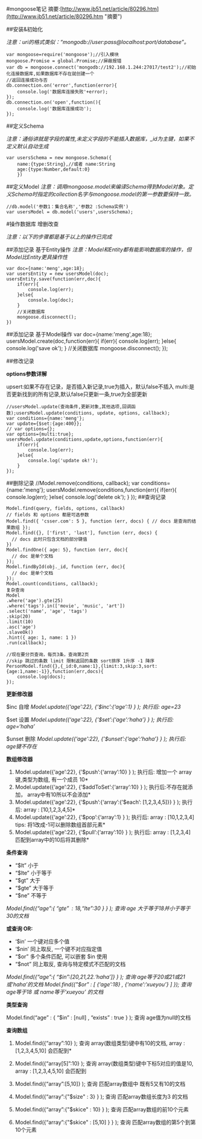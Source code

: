 #mongoose笔记
摘要:[http://www.jb51.net/article/80296.htm](http://www.jb51.net/article/80296.htm "摘要")

##安装&初始化

*注意：uri的格式类似：“mongodb://user:pass@localhost:port/database”。*

	var mongoose=require('mongoose');//引入模块
	mongoose.Promise = global.Promise;//屏蔽报错
	var db = mongoose.connect('mongodb://192.168.1.244:27017/test2');//初始化连接数据库,如果数据库不存在就创建一个
	//返回连接成功与否
	db.connection.on('error',function(error){
	    console.log('数据库连接失败'+error);
	});
	db.connection.on('open',function(){
	    console.log('数据库连接成功');
	});
##定义Schema

*注意：通俗讲就是字段的属性,未定义字段的不能插入数据库，_id为主键，如果不定义默认自动生成*

	var usersSchema = new mongoose.Schema({
		name:{type:String},//或者 name:String
		age:{type:Number,default:0}
		})
##定义Model
*注意：调用mongoose.model来编译Schema得到Model对象。定义Schema时指定的collection名字与mongoose.model的第一参数要保持一致。*
    
    //db.model('参数1：集合名称','参数2 :Schema实例')
	var usersModel = db.model('users',usersSchema);
#操作数据库 增删改查

*注意：以下的步骤都是基于以上的操作已完成*

##添加记录 基于Entity操作
*注意：Model和Entity都有能影响数据库的操作，但Model比Entity更具操作性*

    var doc={name:'meng',age:18};
	var usersEntity = new usersModel(doc);
	usersEntity.save(function(err,doc){
	    if(err){
	        console.log(err);
	    }else{
	        console.log(doc);
	    }
        //关闭数据库
        mongoose.disconnect();
	})
	
##添加记录 基于Model操作
    var doc={name:'meng',age:18};
    usersModel.create(doc,function(err){
        if(err){
            console.log(err);
        }else{
            console.log('save ok');
        }
        //关闭数据库
        mongoose.disconnect();
    });

##修改记录

**options参数详解**

upsert:如果不存在记录，是否插入新记录,true为插入，默认false不插入
multi:是否更新找到的所有记录,默认false只更新一条,true为全部更新


    //usersModel.update(查询条件,更新对象,其他选项,回调函数);usersModel.update(conditions, update, options, callback);
    var conditions={name:'meng'};
    var update={$set:{age:400}};
    // var options={};
    var options={multi:true};
    usersModel.update(conditions,update,options,function(err){
        if(err){
            console.log(err);
        }else{
            console.log('update ok!');
        }
    });

##删除记录
    //Model.remove(conditions, callback);
    var conditions={name:'meng'};
    usersModel.remove(conditions,function(err){
        if(err){
            console.log(err);
        }else{
            console.log('delete ok');
        }
    });
##查询记录

    Model.find(query, fields, options, callback)
    // fields 和 options 都是可选参数
    Model.find({ 'csser.com': 5 }, function (err, docs) { // docs 是查询的结果数组 });
    Model.find({}, ['first', 'last'], function (err, docs) {
      // docs 此时只包含文档的部分键值
    })
    Model.findOne({ age: 5}, function (err, doc){
      // doc 是单个文档
    });
    Model.findById(obj._id, function (err, doc){
      // doc 是单个文档
    });
    Model.count(conditions, callback);
    复杂查询
    Model
    .where('age').gte(25)
    .where('tags').in(['movie', 'music', 'art'])
    .select('name', 'age', 'tags')
    .skip(20)
    .limit(10)
    .asc('age')
    .slaveOk()
    .hint({ age: 1, name: 1 })
    .run(callback);
    
    //现在要分页查询，每页3条，查询第2页
	//skip 跳过的条数 limit 限制返回的条数 sort排序 1升序 -1 降序
	PersonModel.find({},{_id:0,name:1},{limit:3,skip:3,sort:{age:1,name:-1}},function(err,docs){
	    console.log(docs);
	});








**更新修改器**

$inc 自增
*Model.update({‘age’:22}, {’$inc’:{‘age’:1} }  ); 执行后: age=23*

$set 设置
*Model.update({‘age’:22}, {’$set’:{‘age’:‘haha’} }  ); 执行后: age=‘haha’*

$unset 删除
*Model.update({‘age’:22}, {’$unset’:{‘age’:‘haha’} }  ); 执行后: age键不存在*

**数组修改器**

1. Model.update({‘age’:22}, {’$push’:{‘array’:10} } ); 执行后: 增加一个 array 键,类型为数组, 有一个成员 10*
2. Model.update({‘age’:22}, {’$addToSet’:{‘array’:10} } ); 执行后:不存在就添加， array中有10所以不会添加*
3. Model.update({‘age’:22}, {’$push’:{‘array’:{’$each’: [1,2,3,4,5]}} } ); 执行后: array : [10,1,2,3,4,5]*
4. Model.update({‘age’:22}, {’$pop’:{‘array’:1} } ); 执行后: array : [10,1,2,3,4] tips: 将1改成-1可以删除数组首部元素*
5. Model.update({‘age’:22}, {’$pull’:{‘array’:10} } ); 执行后: array : [1,2,3,4] 匹配到array中的10后将其删除*

**条件查询**

 - “$lt” 小于
 - “$lte” 小于等于
 - “$gt” 大于
 - “$gte” 大于等于
 - “$ne” 不等于

*Model.find({“age”:{ “$gte”:18 , “$lte”:30 } } ); 查询 age 大于等于18并小于等于30的文档*

**或查询 OR:**

- ‘$in’ 一个键对应多个值
- ‘$nin’ 同上取反, 一个键不对应指定值
- “$or” 多个条件匹配, 可以嵌套 $in 使用
- “$not”     同上取反, 查询与特定模式不匹配的文档

*Model.find({“age”:{ “$in”:[20,21,22.‘haha’]} } ); 查询 age等于20或21或21或’haha’的文档*
*Model.find({"$or" :  [ {‘age’:18} , {‘name’:‘xueyou’} ] }); 查询 age等于18 或 name等于’xueyou’ 的文档*

**类型查询**

Model.find(“age” :  { “$in” : [null] , “exists” : true  } ); 查询 age值为null的文档

**查询数组**

1. Model.find({“array”:10} ); 查询 array(数组类型)键中有10的文档, array : [1,2,3,4,5,10] 会匹配到*

2. Model.find({“array[5]”:10} ); 查询 array(数组类型)键中下标5对应的值是10, array : [1,2,3,4,5,10] 会匹配到

3. Model.find({“array”:[5,10]} ); 查询 匹配array数组中 既有5又有10的文档

4. Model.find({“array”:{"$size" : 3} } ); 查询 匹配array数组长度为3 的文档

5. Model.find({“array”:{"$skice" : 10} } ); 查询 匹配array数组的前10个元素

6. Model.find({“array”:{"$skice" : [5,10] } } ); 查询 匹配array数组的第5个到第10个元素

